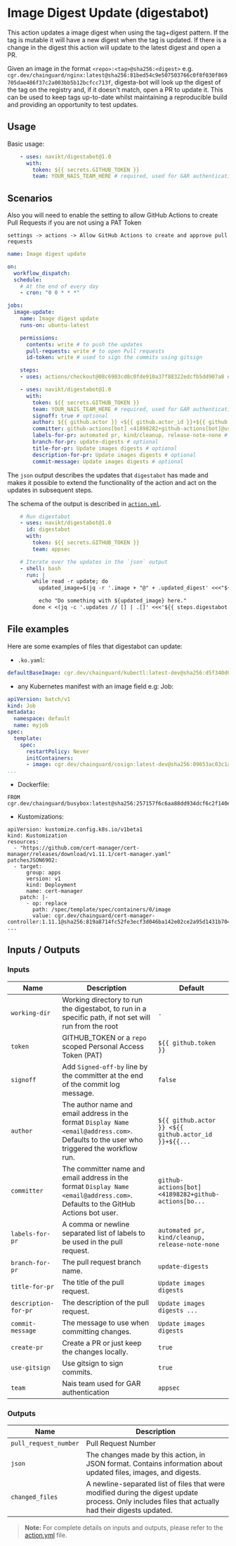# Image Digest Update (digestabot)

This action updates a image digest when using the tag+digest pattern.
If the tag is mutable it will have a new digest when the tag is updated.
If there is a change in the digest this action will update to the latest digest
and open a PR.

Given an image in the format `<repo>:<tag>@sha256:<digest>`
e.g. `cgr.dev/chainguard/nginx:latest@sha256:81bed54c9e507503766c0f8f030f869705dae486f37c2a003bb5b12bcfcc713f`, digesta-bot
will look up the digest of the tag on the registry and,
if it doesn't match, open a PR to update it.
This can be used to keep tags up-to-date whilst maintaining a reproducible build and providing an opportunity to test updates.

## Usage

Basic usage:

```yaml
    - uses: navikt/digestabot@1.0
      with:
        token: ${{ secrets.GITHUB_TOKEN }}
        team: YOUR_NAIS_TEAM_HERE # required, used for GAR authentication
```


## Scenarios

Also you will need to enable the setting to allow GitHub Actions to create Pull Requests if you are not using a PAT Token

```
settings -> actions -> Allow GitHub Actions to create and approve pull requests
```

```yaml
name: Image digest update

on:
  workflow_dispatch:
  schedule:
    # At the end of every day
    - cron: "0 0 * * *"

jobs:
  image-update:
    name: Image digest update
    runs-on: ubuntu-latest

    permissions:
      contents: write # to push the updates
      pull-requests: write # to open Pull requests
      id-token: write # used to sign the commits using gitsign

    steps:
    - uses: actions/checkout@08c6903cd8c0fde910a37f88322edcfb5dd907a8 # v5.0.0

    - uses: navikt/digestabot@1.0
      with:
        token: ${{ secrets.GITHUB_TOKEN }}
        team: YOUR_NAIS_TEAM_HERE # required, used for GAR authentication
        signoff: true # optional
        author: ${{ github.actor }} <${{ github.actor_id }}+${{ github.actor }}@users.noreply.github.com> # optional
        committer: github-actions[bot] <41898282+github-actions[bot]@users.noreply.github.com> # optional
        labels-for-pr: automated pr, kind/cleanup, release-note-none # optional
        branch-for-pr: update-digests # optional
        title-for-pr: Update images digests # optional
        description-for-pr: Update images digests # optional
        commit-message: Update images digests # optional
```

The `json` output describes the updates that `digestabot` has made and makes it
possible to extend the functionality of the action and act on the updates in
subsequent steps.

The schema of the output is described in [`action.yml`](action.yml).

```yaml
    # Run digestabot
    - uses: navikt/digestabot@1.0
      id: digestabot
      with:
        token: ${{ secrets.GITHUB_TOKEN }}
        team: appsec

    # Iterate over the updates in the `json` output
    - shell: bash
      run: |
        while read -r update; do
          updated_image=$(jq -r '.image + "@" + .updated_digest' <<<"${update}")

          echo "Do something with ${updated_image} here."
        done < <(jq -c '.updates // [] | .[]' <<<'${{ steps.digestabot.outputs.json }}')
```

## File examples

Here are some examples of files that digestabot can update:

- `.ko.yaml`:

```yaml
defaultBaseImage: cgr.dev/chainguard/kubectl:latest-dev@sha256:d5f340d044438351413d6cb110f6f8a2abc45a7149aa53e6ade719f069fc3b0a
```

- any Kubernetes manifest with an image field e.g: Job:

```yaml
apiVersion: batch/v1
kind: Job
metadata:
  namespace: default
  name: myjob
spec:
  template:
    spec:
      restartPolicy: Never
      initContainers:
      - image: cgr.dev/chainguard/cosign:latest-dev@sha256:09653ac03c1ac1502c3e3a8831ee79252414e4d659b423b71fb7ed8b097e9c88
...
```

- Dockerfile:

```
FROM cgr.dev/chainguard/busybox:latest@sha256:257157f6c6aa88dd934dcf6c2f140e42c2653207302788c0ed3bebb91c5311e1
```

- Kustomizations:

```
apiVersion: kustomize.config.k8s.io/v1beta1
kind: Kustomization
resources:
  - "https://github.com/cert-manager/cert-manager/releases/download/v1.11.1/cert-manager.yaml"
patchesJSON6902:
  - target:
      group: apps
      version: v1
      kind: Deployment
      name: cert-manager
    patch: |-
      - op: replace
        path: /spec/template/spec/containers/0/image
        value: cgr.dev/chainguard/cert-manager-controller:1.11.1@sha256:819a8714fc52fe3ecf3d046ba142e02ce2a95d1431b7047b358d23df6759de6c
...
```

## Inputs / Outputs

<!-- begin automated updates do not change -->
### Inputs

| Name | Description | Default |
|------|-------------|--------|
| `working-dir` | Working directory to run the digestabot, to run in a specific path, if not set will run from the root  | `.` |
| `token` | GITHUB_TOKEN or a `repo` scoped Personal Access Token (PAT)  | `${{ github.token }}` |
| `signoff` | Add `Signed-off-by` line by the committer at the end of the commit log message.  | `false` |
| `author` | The author name and email address in the format `Display Name <email@address.com>`. Defaults to the user who triggered the workflow run.  | `${{ github.actor }} <${{ github.actor_id }}+${{...` |
| `committer` | The committer name and email address in the format `Display Name <email@address.com>`. Defaults to the GitHub Actions bot user.  | `github-actions[bot] <41898282+github-actions[bo...` |
| `labels-for-pr` | A comma or newline separated list of labels to be used in the pull request.  | `automated pr, kind/cleanup, release-note-none` |
| `branch-for-pr` | The pull request branch name.  | `update-digests` |
| `title-for-pr` | The title of the pull request.  | `Update images digests` |
| `description-for-pr` | The description of the pull request.  | `Update images digests ...` |
| `commit-message` | The message to use when committing changes.  | `Update images digests` |
| `create-pr` | Create a PR or just keep the changes locally.  | `true` |
| `use-gitsign` | Use gitsign to sign commits.  | `true` |
| `team` | Nais team used for GAR authentication  | `appsec` |

### Outputs

| Name | Description |
|------|-------------|
| `pull_request_number` | Pull Request Number  |
| `json` | The changes made by this action, in JSON format. Contains information about updated files, images, and digests. |
| `changed_files` | A newline-separated list of files that were modified during the digest update process. Only includes files that actually had their digests updated.  |

> **Note:** For complete details on inputs and outputs, please refer to the [action.yml](./action.yml) file.
<!-- end automated updates do not change -->
